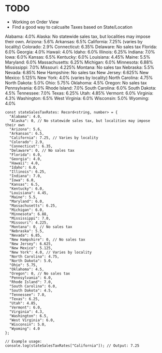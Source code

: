 # TODO

- Working on Order View
- Find a good way to calcualte Taxes based on State/Location

Alabama: 4.0%
Alaska: No statewide sales tax, but localities may impose their own.
Arizona: 5.6%
Arkansas: 6.5%
California: 7.25% (varies by locality)
Colorado: 2.9%
Connecticut: 6.35%
Delaware: No sales tax
Florida: 6.0%
Georgia: 4.0%
Hawaii: 4.0%
Idaho: 6.0%
Illinois: 6.25%
Indiana: 7.0%
Iowa: 6.0%
Kansas: 6.5%
Kentucky: 6.0%
Louisiana: 4.45%
Maine: 5.5%
Maryland: 6.0%
Massachusetts: 6.25%
Michigan: 6.0%
Minnesota: 6.88%
Mississippi: 7.0%
Missouri: 4.225%
Montana: No sales tax
Nebraska: 5.5%
Nevada: 6.85%
New Hampshire: No sales tax
New Jersey: 6.625%
New Mexico: 5.125%
New York: 4.0% (varies by locality)
North Carolina: 4.75%
North Dakota: 5.0%
Ohio: 5.75%
Oklahoma: 4.5%
Oregon: No sales tax
Pennsylvania: 6.0%
Rhode Island: 7.0%
South Carolina: 6.0%
South Dakota: 4.5%
Tennessee: 7.0%
Texas: 6.25%
Utah: 4.85%
Vermont: 6.0%
Virginia: 4.3%
Washington: 6.5%
West Virginia: 6.0%
Wisconsin: 5.0%
Wyoming: 4.0%

```
const stateSalesTaxRates: Record<string, number> = {
  "Alabama": 4.0,
  "Alaska": 0, // No statewide sales tax, but localities may impose their own
  "Arizona": 5.6,
  "Arkansas": 6.5,
  "California": 7.25, // Varies by locality
  "Colorado": 2.9,
  "Connecticut": 6.35,
  "Delaware": 0, // No sales tax
  "Florida": 6.0,
  "Georgia": 4.0,
  "Hawaii": 4.0,
  "Idaho": 6.0,
  "Illinois": 6.25,
  "Indiana": 7.0,
  "Iowa": 6.0,
  "Kansas": 6.5,
  "Kentucky": 6.0,
  "Louisiana": 4.45,
  "Maine": 5.5,
  "Maryland": 6.0,
  "Massachusetts": 6.25,
  "Michigan": 6.0,
  "Minnesota": 6.88,
  "Mississippi": 7.0,
  "Missouri": 4.225,
  "Montana": 0, // No sales tax
  "Nebraska": 5.5,
  "Nevada": 6.85,
  "New Hampshire": 0, // No sales tax
  "New Jersey": 6.625,
  "New Mexico": 5.125,
  "New York": 4.0, // Varies by locality
  "North Carolina": 4.75,
  "North Dakota": 5.0,
  "Ohio": 5.75,
  "Oklahoma": 4.5,
  "Oregon": 0, // No sales tax
  "Pennsylvania": 6.0,
  "Rhode Island": 7.0,
  "South Carolina": 6.0,
  "South Dakota": 4.5,
  "Tennessee": 7.0,
  "Texas": 6.25,
  "Utah": 4.85,
  "Vermont": 6.0,
  "Virginia": 4.3,
  "Washington": 6.5,
  "West Virginia": 6.0,
  "Wisconsin": 5.0,
  "Wyoming": 4.0
};

// Example usage:
console.log(stateSalesTaxRates["California"]); // Output: 7.25


```
